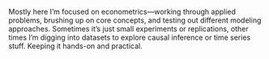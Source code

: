 Mostly here I’m focused on econometrics—working through applied problems, 
brushing up on core concepts, and testing out different modeling approaches. 
Sometimes it’s just small experiments or replications, other times I’m digging into datasets to explore causal inference or time series stuff.
Keeping it hands-on and practical.

